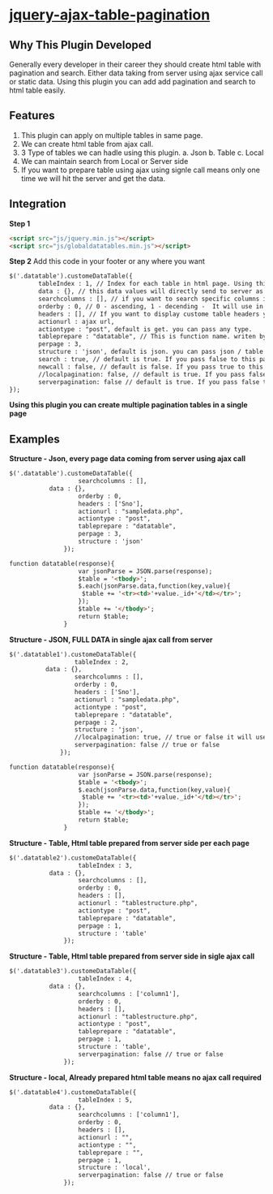# [jquery-ajax-table-pagination](https://open-source-plugins.github.io/jquery-ajax-table-pagination/)
Why This Plugin Developed
-------------------------
Generally every developer in their career they should create html table with pagination and search. Either data taking from server using ajax service call or static data. Using this plugin you can add add pagination and search  to html table easily. 

Features 
--------
1. This plugin can apply on multiple tables in same page.
2. We can create html table from ajax call.
3. 3 Type of tables we can hadle using this plugin.
  	a. Json
    b. Table
    c. Local
4. We can maintain search from Local or Server side
5. If you want to prepare table using ajax using signle call means only one time we will hit the server and get the data.

Integration
-----------
**Step 1**
```html
<script src="js/jquery.min.js"></script>
<script src="js/globaldatatables.min.js"></script>
```

**Step 2**
Add this code in your footer or any where you want
```html
$('.datatable').customeDataTable({
        tableIndex : 1, // Index for each table in html page. Using this you can create multiple tables in same page
        data : {}, // this data values will directly send to server as a request data
        searchcolumns : [], // if you want to search specific columns in table you can pass here.
        orderby : 0, // 0 - ascending, 1 - decending -  It will use in ajax call only
        headers : [], // If you want to display custome table headers you can pass here.
        actionurl : ajax url,
        actiontype : "post", default is get. you can pass any type. 
        tableprepare : "datatable", // This is function name. writen by developer in their code to prepare  html table using server json data. it will be passing in json type only. 
        perpage : 3,
        structure : 'json', default is json. you can pass json / table / local 
        search : true, // default is true. If you pass false to this parameter. Search field will be removed from tamplate.
        newcall : false, // default is false. If you pass true to this parameter. When you want to raise a new ajax call meanse in your html page you are maintaining seperate search or page will have seperate tab system. In that you should pass true to this parameter
        //localpagination: false, // default is true. If you pass false to this parameter - pagination will hide
        serverpagination: false // default is true. If you pass false to this parameter. Plugin will be consider. coming full data from server in single ajax call. It will use in ajax call purpose only.
});
```

**Using this plugin you can create multiple pagination tables in a single page** 

Examples
--------
**Structure - Json, every page data coming from server using ajax call**

```html
$('.datatable').customeDataTable({
                   searchcolumns : [],
		   data : {},
                   orderby : 0,
                   headers : ['Sno'],
                   actionurl : "sampledata.php",
                   actiontype : "post",
                   tableprepare : "datatable",
                   perpage : 3,
                   structure : 'json'
               });
```
```html
function datatable(response){
                   var jsonParse = JSON.parse(response);
                   $table = '<tbody>';
                   $.each(jsonParse.data,function(key,value){
                    $table += '<tr><td>'+value._id+'</td></tr>';   
                   });
                   $table += '</tbody>';
                   return $table;
               }
```

 **Structure - JSON, FULL DATA in single ajax call from server** 
 
 ```html
 $('.datatable1').customeDataTable({
                   tableIndex : 2,
		   data : {},
                   searchcolumns : [],
                   orderby : 0,
                   headers : ['Sno'],
                   actionurl : "sampledata.php",
                   actiontype : "post",
                   tableprepare : "datatable",
                   perpage : 2,
                   structure : 'json',
                   //localpagination: true, // true or false it will use in full data get from server at on time.
                   serverpagination: false // true or false
               });
```

```html
function datatable(response){
                   var jsonParse = JSON.parse(response);
                   $table = '<tbody>';
                   $.each(jsonParse.data,function(key,value){
                    $table += '<tr><td>'+value._id+'</td></tr>';   
                   });
                   $table += '</tbody>';
                   return $table;
               }
```
               
**Structure - Table, Html table prepared from server side per each page**

```html
$('.datatable2').customeDataTable({
                   tableIndex : 3,
		   data : {},
                   searchcolumns : [],
                   orderby : 0,
                   headers : [],
                   actionurl : "tablestructure.php",
                   actiontype : "post",
                   tableprepare : "datatable",
                   perpage : 1,
                   structure : 'table'
               });
```

**Structure - Table, Html table prepared from server side in sigle ajax call**

```html
$('.datatable3').customeDataTable({
                   tableIndex : 4,
		   data : {},
                   searchcolumns : ['column1'],
                   orderby : 0,
                   headers : [],
                   actionurl : "tablestructure.php",
                   actiontype : "post",
                   tableprepare : "datatable",
                   perpage : 1,
                   structure : 'table',
                   serverpagination: false // true or false
               });
```

**Structure - local, Already prepared html table means no ajax call required**

```html
$('.datatable4').customeDataTable({
                   tableIndex : 5,
		   data : {},
                   searchcolumns : ['column1'],
                   orderby : 0,
                   headers : [],
                   actionurl : "",
                   actiontype : "",
                   tableprepare : "",
                   perpage : 1,
                   structure : 'local',
                   serverpagination: false // true or false
               });
```










